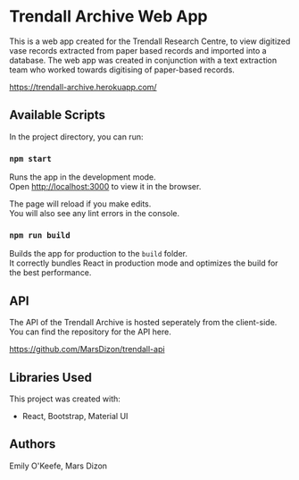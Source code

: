 # Trendall Archive Web App
This is a web app created for the Trendall Research Centre, to view digitized vase 
records extracted from paper based records and imported into a database. The web app 
was created in conjunction with a text extraction team who worked towards digitising 
of paper-based records.

https://trendall-archive.herokuapp.com/

## Available Scripts

In the project directory, you can run:

### `npm start`

Runs the app in the development mode.<br />
Open [http://localhost:3000](http://localhost:3000) to view it in the browser.

The page will reload if you make edits.<br />
You will also see any lint errors in the console.

### `npm run build`

Builds the app for production to the `build` folder.<br />
It correctly bundles React in production mode and optimizes the build for the best performance.

## API 

The API of the Trendall Archive is hosted seperately from the client-side. You can find the repository 
for the API here. 

https://github.com/MarsDizon/trendall-api

## Libraries Used
This project was created with:
- React, Bootstrap, Material UI

## Authors
Emily O'Keefe, Mars Dizon
